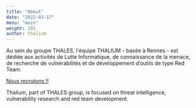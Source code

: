 ```yaml
---
title: "About"
date: "2022-03-17"
menu: "main"
weight: 101
author: thalium
---
```


Au sein du groupe THALES, l'équipe THALIUM - basée à Rennes - est dédiée aux activités de Lutte Informatique, de connaissance de la menace, de recherche de vulnérabilités et de développement d’outils de type Red Team.

[Nous recrutons !!](/joinus)

Thalium, part of THALES group, is focused on threat intelligence, vulnerability research and red team development.

